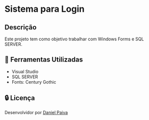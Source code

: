 # Sistema para Login

## Descrição

Este projeto tem como objetivo trabalhar com Windows Forms e SQL SERVER.

## :toolbox: Ferramentas Utilizadas

- Visual Studio
- SQL SERVER
- Fonts:
Century Gothic

## :lock: Licença

<p>Desenvolvidor por <a href="https://www.linkedin.com/in/danhpaiva/" target="_blank">Daniel Paiva</a></p>
